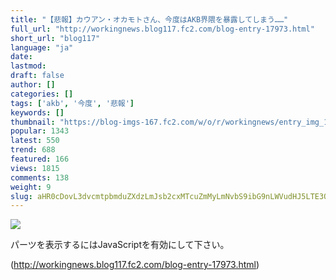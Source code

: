 ```yaml
---
title: "【悲報】カウアン・オカモトさん、今度はAKB界隈を暴露してしまう……"
full_url: "http://workingnews.blog117.fc2.com/blog-entry-17973.html"
short_url: "blog117"
language: "ja"
date: 
lastmod: 
draft: false
author: []
categories: []
tags: ['akb', '今度', '悲報']
keywords: []
thumbnail: "https://blog-imgs-167.fc2.com/w/o/r/workingnews/entry_img_17973.jpg"
popular: 1343
latest: 550
trend: 688
featured: 166
views: 1815
comments: 138
weight: 9
slug: aHR0cDovL3dvcmtpbmduZXdzLmJsb2cxMTcuZmMyLmNvbS9ibG9nLWVudHJ5LTE3OTczLmh0bWw=
---
```


![](https://blog-imgs-167.fc2.com/w/o/r/workingnews/entry_img_17973.jpg)

<div><p> </p> <p class='plugin-freearea'> パーツを表示するにはJavaScriptを有効にして下さい。 </p><p id='i2i-15a675c9be31438acfd-wrap'> </p> <p> </p> </div>

(http://workingnews.blog117.fc2.com/blog-entry-17973.html)

